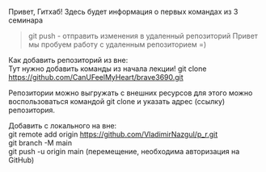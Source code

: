 
Привет, Гитхаб! Здесь будет информация о первых командах из 3 семинара
> git push - отправить изменения в удаленный репозиторий 
Привет мы пробуем работу с удаленным репозиторием =)

Как добавить репозиторий из вне:  
Тут нужно добавить команды из начала лекции!
git clone https://github.com/CanUFeelMyHeart/brave3690.git

Репозитории можно выгружать с внешних ресурсов для этого можно воспользоваться командой git clone и указать адрес (ссылку) репозитория.

Добавить с локального на вне:  
git remote add origin https://github.com/VladimirNazgul/p_r.git  
git branch -M main  
git push -u origin main (перемещение, необходима авторизация на GitHub)
